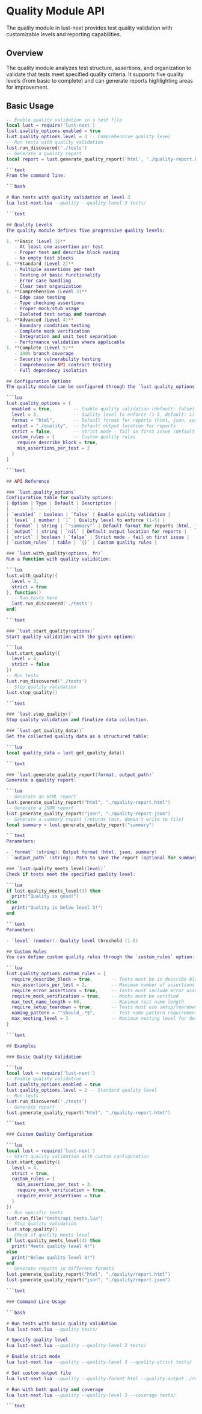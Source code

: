 # Quality Module API
The quality module in lust-next provides test quality validation with customizable levels and reporting capabilities.

## Overview
The quality module analyzes test structure, assertions, and organization to validate that tests meet specified quality criteria. It supports five quality levels (from basic to complete) and can generate reports highlighting areas for improvement.

## Basic Usage

```lua
-- Enable quality validation in a test file
local lust = require('lust-next')
lust.quality_options.enabled = true
lust.quality_options.level = 3 -- Comprehensive quality level
-- Run tests with quality validation
lust.run_discovered('./tests')
-- Generate a quality report
local report = lust.generate_quality_report('html', './quality-report.html')

```text
From the command line:

```bash

# Run tests with quality validation at level 3
lua lust-next.lua --quality --quality-level 3 tests/

```text

## Quality Levels
The quality module defines five progressive quality levels:

1. **Basic (Level 1)**
   - At least one assertion per test
   - Proper test and describe block naming
   - No empty test blocks
1. **Standard (Level 2)**
   - Multiple assertions per test
   - Testing of basic functionality
   - Error case handling
   - Clear test organization
1. **Comprehensive (Level 3)**
   - Edge case testing
   - Type checking assertions
   - Proper mock/stub usage
   - Isolated test setup and teardown
1. **Advanced (Level 4)**
   - Boundary condition testing
   - Complete mock verification
   - Integration and unit test separation
   - Performance validation where applicable
1. **Complete (Level 5)**
   - 100% branch coverage
   - Security vulnerability testing
   - Comprehensive API contract testing
   - Full dependency isolation

## Configuration Options
The quality module can be configured through the `lust.quality_options` table:

```lua
lust.quality_options = {
  enabled = true,        -- Enable quality validation (default: false)
  level = 3,             -- Quality level to enforce (1-5, default: 1)
  format = "html",       -- Default format for reports (html, json, summary)
  output = "./quality",  -- Default output location for reports
  strict = false,        -- Strict mode - fail on first issue (default: false)
  custom_rules = {       -- Custom quality rules
    require_describe_block = true,
    min_assertions_per_test = 2
  }
}

```text

## API Reference

### `lust.quality_options`
Configuration table for quality options:
| Option | Type | Default | Description |
|--------|------|---------|-------------|
| `enabled` | boolean | `false` | Enable quality validation |
| `level` | number | `1` | Quality level to enforce (1-5) |
| `format` | string | `"summary"` | Default format for reports (html, json, summary) |
| `output` | string | `nil` | Default output location for reports |
| `strict` | boolean | `false` | Strict mode - fail on first issue |
| `custom_rules` | table | `{}` | Custom quality rules |

### `lust.with_quality(options, fn)`
Run a function with quality validation:

```lua
lust.with_quality({
  level = 3,
  strict = true
}, function()
  -- Run tests here
  lust.run_discovered('./tests')
end)

```text

### `lust.start_quality(options)`
Start quality validation with the given options:

```lua
lust.start_quality({
  level = 4,
  strict = false
})
-- Run tests
lust.run_discovered('./tests')
-- Stop quality validation
lust.stop_quality()

```text

### `lust.stop_quality()`
Stop quality validation and finalize data collection.

### `lust.get_quality_data()`
Get the collected quality data as a structured table:

```lua
local quality_data = lust.get_quality_data()

```text

### `lust.generate_quality_report(format, output_path)`
Generate a quality report:

```lua
-- Generate an HTML report
lust.generate_quality_report("html", "./quality-report.html")
-- Generate a JSON report
lust.generate_quality_report("json", "./quality-report.json")
-- Generate a summary report (returns text, doesn't write to file)
local summary = lust.generate_quality_report("summary")

```text
Parameters:

- `format` (string): Output format (html, json, summary)
- `output_path` (string): Path to save the report (optional for summary format)

### `lust.quality_meets_level(level)`
Check if tests meet the specified quality level:

```lua
if lust.quality_meets_level(3) then
  print("Quality is good!")
else
  print("Quality is below level 3!")
end

```text
Parameters:

- `level` (number): Quality level threshold (1-5)

## Custom Rules
You can define custom quality rules through the `custom_rules` option:

```lua
lust.quality_options.custom_rules = {
  require_describe_block = true,       -- Tests must be in describe blocks
  min_assertions_per_test = 2,         -- Minimum number of assertions per test
  require_error_assertions = true,     -- Tests must include error assertions
  require_mock_verification = true,    -- Mocks must be verified
  max_test_name_length = 60,           -- Maximum test name length
  require_setup_teardown = true,       -- Tests must use setup/teardown
  naming_pattern = "^should_.*$",      -- Test name pattern requirement
  max_nesting_level = 3                -- Maximum nesting level for describes
}

```text

## Examples

### Basic Quality Validation

```lua
local lust = require('lust-next')
-- Enable quality validation
lust.quality_options.enabled = true
lust.quality_options.level = 2 -- Standard quality level
-- Run tests
lust.run_discovered('./tests')
-- Generate report
lust.generate_quality_report("html", "./quality-report.html")

```text

### Custom Quality Configuration

```lua
local lust = require('lust-next')
-- Start quality validation with custom configuration
lust.start_quality({
  level = 4,
  strict = true,
  custom_rules = {
    min_assertions_per_test = 3,
    require_mock_verification = true,
    require_error_assertions = true
  }
})
-- Run specific tests
lust.run_file("tests/api_tests.lua")
-- Stop quality validation
lust.stop_quality()
-- Check if quality meets level
if lust.quality_meets_level(4) then
  print("Meets quality level 4!")
else
  print("Below quality level 4!")
end
-- Generate reports in different formats
lust.generate_quality_report("html", "./quality/report.html")
lust.generate_quality_report("json", "./quality/report.json")

```text

### Command Line Usage

```bash

# Run tests with basic quality validation
lua lust-next.lua --quality tests/

# Specify quality level
lua lust-next.lua --quality --quality-level 3 tests/

# Enable strict mode
lua lust-next.lua --quality --quality-level 3 --quality-strict tests/

# Set custom output file
lua lust-next.lua --quality --quality-format html --quality-output ./reports/quality.html tests/

# Run with both quality and coverage
lua lust-next.lua --quality --quality-level 3 --coverage tests/

```text

